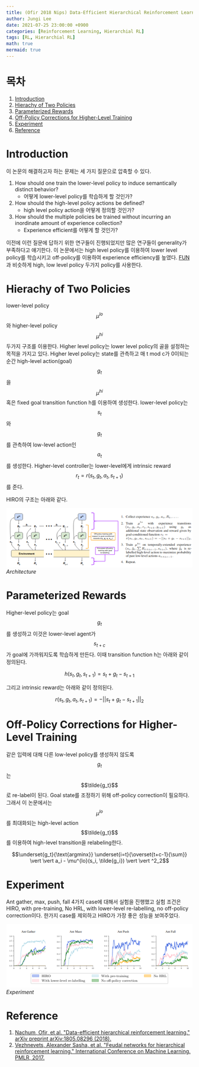 ```yaml
---
title: (Ofir 2018 Nips) Data-Efficient Hierarchical Reinforcement Learning
author: Jungi Lee
date: 2021-07-25 23:00:00 +0900
categories: [Reinforcement Learning, Hierarchial RL]
tags: [RL, Hierarchial RL]
math: true
mermaid: true
---
```

# 목차 
1. [Introduction](#introduction)  
1. [Hierachy of Two Policies](#hierachy-of-two-policies)  
1. [Parameterized Rewards](#parameterized-rewards)  
1. [Off-Policy Corrections for Higher-Level Training](#off-policy-corrections-for-higher-level-training)  
1. [Experiment](#experiment)  
1. [Reference](#reference)  

# Introduction

이 논문의 해결하고자 하는 문제는 세 가지 질문으로 압축할 수 있다.

1. How should one train the lower-level policy to induce semantically distinct behavior?  
	- 어떻게 lower-level policy를 학습하게 할 것인가?
2. How should the high-level policy actions be defined?
	- high level policy action을 어떻게 정의할 것인가?
3. How should the multiple policies be trained without incurring an inordinate amount of experience collection?
	- Experience efficient를 어떻게 할 것인가?

이전에 이런 질문에 답하기 위한 연구들이 진행되었지만 많은 연구들이 generality가 부족하다고 얘기한다. 이 논문에서는 high level policy를 이용하여 lower level policy를 학습시키고 off-policy를 이용하여 experience efficiency를 높였다. [FUN][FUN]과 비슷하게 high, low level policy 두가지 policy를 사용한다. 


# Hierachy of Two Policies

lower-level policy $$\mu^{lo}$$와 higher-level policy $$\mu^{hi}$$ 두가지 구조를 이용한다. Higher level policy는 lower level policy의 골을 설정하는 목적을 가지고 있다. Higher level policy는 state를 관측하고 매 t mod c가 0이되는 순간  high-level action(goal) $$g_t$$을 $$\mu^{hi}$$ 혹은 fixed goal transition function h를 이용하여 생성한다. lower-level policy는 $$s_t$$와 $$g_t$$를 관측하여 low-level action인 $$a_t$$를 생성한다. Higher-level controller는 lower-level에게 intrinsic reward $$r_t = r(s_t, g_t, a_t, s_{t+1})$$를 준다. 

HIRO의 구조는 아래와 같다.

![archi][archi]
_Architecture_

# Parameterized Rewards

Higher-level policy는 goal $$g_t$$를 생성하고 이것은 lower-level agent가 $$s_{t+c}$$가 goal에 가까워지도록 학습하게 만든다. 이때 transition function h는 아래와 같이 정의된다.

$$h(s_t,g_t,s_{t+1}) = s_t + g_t - s_{t+1}$$

그리고 intrinsic reward는 아래와 같이 정의된다.

$$r(s_t,g_t,a_t,s_{t+1}) = - \vert \vert s_t + g_t - s_{t+1} \vert \vert _2$$

# Off-Policy Corrections for Higher-Level Training

같은 입력에 대해 다른 low-level policy를 생성하지 않도록 $$g_t$$는 $$\tilde{g_t}$$로 re-label이 된다. Goal state를 조정하기 위해 off-policy correction이 필요하다. 그래서 이 논문에서는 $$\mu^{lo}$$를 최대화되는 high-level action $$\tilde{g_t}$$를 이용하여 high-level transition을 relabeling한다.

$$\underset{g_t}{\text{argminx}} \underset{i=t}{\overset{t+c-1}{\sum}} \vert \vert a_i - \mu^{lo}(s_i, \tilde{g_i}) \vert \vert ^2_2$$


# Experiment

Ant gather, max, push, fall 4가지 case에 대해서 실험을 진행했고 실험 조건은 HIRO, with pre-training, No HRL, with lower-level re-labelling, no off-policy correction이다. 한가지 case를 제외하고 HIRO가 가장 좋은 성능을 보여주었다.

![exp][exp]
_Experiment_

# Reference
1. [Nachum, Ofir, et al. "Data-efficient hierarchical reinforcement learning." arXiv preprint arXiv:1805.08296 (2018).][paper]
1. [Vezhnevets, Alexander Sasha, et al. "Feudal networks for hierarchical reinforcement learning." International Conference on Machine Learning. PMLR, 2017.][paper2]  

[paper]: https://arxiv.org/pdf/1805.08296.pdf
[paper2]: http://proceedings.mlr.press/v70/vezhnevets17a/vezhnevets17a.pdf

[FUN]: https://leejungi.github.io/posts/FUN/
[archi]: /assets/img/HRL/HIRO/archi.png
[exp]: /assets/img/HRL/HIRO/exp.png

